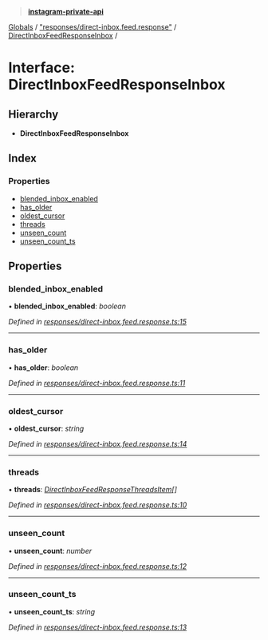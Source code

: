 > **[instagram-private-api](../README.md)**

[Globals](../README.md) / ["responses/direct-inbox.feed.response"](../modules/_responses_direct_inbox_feed_response_.md) / [DirectInboxFeedResponseInbox](_responses_direct_inbox_feed_response_.directinboxfeedresponseinbox.md) /

# Interface: DirectInboxFeedResponseInbox

## Hierarchy

* **DirectInboxFeedResponseInbox**

## Index

### Properties

* [blended_inbox_enabled](_responses_direct_inbox_feed_response_.directinboxfeedresponseinbox.md#blended_inbox_enabled)
* [has_older](_responses_direct_inbox_feed_response_.directinboxfeedresponseinbox.md#has_older)
* [oldest_cursor](_responses_direct_inbox_feed_response_.directinboxfeedresponseinbox.md#oldest_cursor)
* [threads](_responses_direct_inbox_feed_response_.directinboxfeedresponseinbox.md#threads)
* [unseen_count](_responses_direct_inbox_feed_response_.directinboxfeedresponseinbox.md#unseen_count)
* [unseen_count_ts](_responses_direct_inbox_feed_response_.directinboxfeedresponseinbox.md#unseen_count_ts)

## Properties

###  blended_inbox_enabled

• **blended_inbox_enabled**: *boolean*

*Defined in [responses/direct-inbox.feed.response.ts:15](https://github.com/dilame/instagram-private-api/blob/01eb399/src/responses/direct-inbox.feed.response.ts#L15)*

___

###  has_older

• **has_older**: *boolean*

*Defined in [responses/direct-inbox.feed.response.ts:11](https://github.com/dilame/instagram-private-api/blob/01eb399/src/responses/direct-inbox.feed.response.ts#L11)*

___

###  oldest_cursor

• **oldest_cursor**: *string*

*Defined in [responses/direct-inbox.feed.response.ts:14](https://github.com/dilame/instagram-private-api/blob/01eb399/src/responses/direct-inbox.feed.response.ts#L14)*

___

###  threads

• **threads**: *[DirectInboxFeedResponseThreadsItem](../classes/_responses_direct_inbox_feed_response_.directinboxfeedresponsethreadsitem.md)[]*

*Defined in [responses/direct-inbox.feed.response.ts:10](https://github.com/dilame/instagram-private-api/blob/01eb399/src/responses/direct-inbox.feed.response.ts#L10)*

___

###  unseen_count

• **unseen_count**: *number*

*Defined in [responses/direct-inbox.feed.response.ts:12](https://github.com/dilame/instagram-private-api/blob/01eb399/src/responses/direct-inbox.feed.response.ts#L12)*

___

###  unseen_count_ts

• **unseen_count_ts**: *string*

*Defined in [responses/direct-inbox.feed.response.ts:13](https://github.com/dilame/instagram-private-api/blob/01eb399/src/responses/direct-inbox.feed.response.ts#L13)*